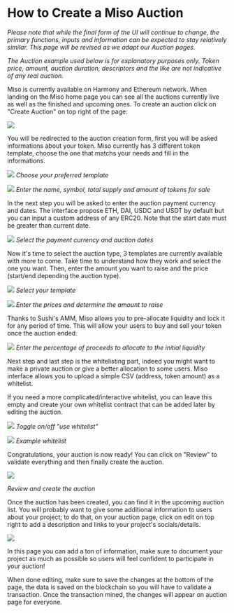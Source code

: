 # How to Create a Miso Auction

_Please note that while the final form of the UI will continue to change, the primary functions, inputs and information can be expected to stay relatively similar. This page will be revised as we adapt our Auction pages._

_The Auction example used below is for explanatory purposes only. Token price, amount, auction duration, descriptors and the like are not indicative of any real auction._

Miso is currently available on Harmony and Ethereum network. When landing on the Miso home page you can see all the auctions currently live as well as the finished and upcoming ones. To create an auction click on "Create Auction" on top right of the page:

![](/img/tutimg/htcamo/htcamo1.png)

You will be redirected to the auction creation form, first you will be asked informations about your token. Miso currently has 3 different token template, choose the one that matchs your needs and fill in the informations.

![](/img/tutimg/htcamo/htcamo2.png)
_Choose your preferred template_

![](/img/tutimg/htcamo/htcamo3.png)
_Enter the name, symbol, total supply and amount of tokens for sale_

In the next step you will be asked to enter the auction payment currency and dates. The interface propose ETH, DAI, USDC and USDT by default but you can input a custom address of any ERC20. Note that the start date must be greater than current date.

![](/img/tutimg/htcamo/htcamo4.png)
_Select the payment currency and auction dates_

Now it's time to select the auction type, 3 templates are currently available with more to come. Take time to understand how they work and select the one you want. Then, enter the amount you want to raise and the price (start/end depending the auction type).

![](/img/tutimg/htcamo/htcamo5.png)
_Select your template_

![](/img/tutimg/htcamo/htcamo6.png)
_Enter the prices and determine the amount to raise_

Thanks to Sushi's AMM, Miso allows you to pre-allocate liquidity and lock it for any period of time. This will allow your users to buy and sell your token once the auction ended.

![](/img/tutimg/htcamo/htcamo7.png)
_Enter the percentage of proceeds to allocate to the initial liquidity_

Next step and last step is the whitelisting part, indeed you might want to make a private auction or give a better allocation to some users. Miso interface allows you to upload a simple CSV (address, token amount) as a whitelist.

If you need a more complicated/interactive whitelist, you can leave this empty and create your own whitelist contract that can be added later by editing the auction.

![](/img/tutimg/htcamo/htcamo8.png)
_Toggle on/off "use whitelist"_

![](/img/tutimg/htcamo/htcamo9.png)
_Example whitelist_

Congratulations, your auction is now ready! You can click on "Review" to validate everything and then finally create the auction.

![](/img/tutimg/htcamo/htcamo10.png)

_Review and create the auction_

Once the auction has been created, you can find it in the upcoming auction list. You will probably want to give some additional information to users about your project; to do that, on your auction page, click on edit on top right to add a description and links to your project's socials/details.

![](/img/tutimg/htcamo/htcamo11.png)

In this page you can add a ton of information, make sure to document your project as much as possible so users will feel confident to participate in your auction!

When done editing, make sure to save the changes at the bottom of the page, the data is saved on the blockchain so you will have to validate a transaction. Once the transaction mined, the changes will appear on auction page for everyone.

